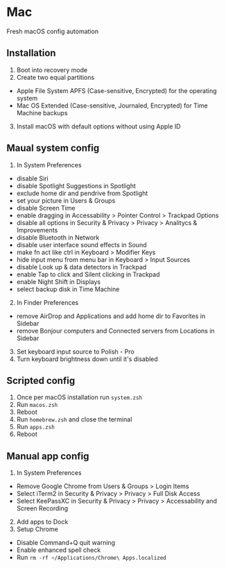 # Mac

Fresh macOS config automation

## Installation

1. Boot into recovery mode
2. Create two equal partitions
  - Apple File System APFS (Case-sensitive, Encrypted) for the operating system
  - Mac OS Extended (Case-sensitive, Journaled, Encrypted) for Time Machine backups
3. Install macOS with default options without using Apple ID

## Maual system config

1. In System Preferences
  - disable Siri
  - disable Spotlight Suggestions in Spotlight
  - exclude home dir and pendrive from Spotlight
  - set your picture in Users & Groups
  - disable Screen Time
  - enable dragging in Accessability > Pointer Control > Trackpad Options
  - disable all options in Security & Privacy > Privacy > Analitycs & Improvements
  - disable Bluetooth in Network
  - disable user interface sound effects in Sound
  - make fn act like ctrl in Keyboard > Modifier Keys
  - hide input menu from menu bar in Keyboard > Input Sources
  - disable Look up & data detectors in Trackpad
  - enable Tap to click and Silent clicking in Trackpad
  - enable Night Shift in Displays
  - select backup disk in Time Machine
2. In Finder Preferences
  - remove AirDrop and Applications and add home dir to Favorites in Sidebar
  - remove Bonjour computers and Connected servers from Locations in Sidebar
3. Set keyboard input source to Polish - Pro
4. Turn keyboard brightness down until it's disabled

## Scripted config

1. Once per macOS installation run `system.zsh`
2. Run `macos.zsh`
3. Reboot
4. Run `homebrew.zsh` and close the terminal
5. Run `apps.zsh`
6. Reboot

## Manual app config

1. In System Preferences
  - Remove Google Chrome from Users & Groups > Login Items
  - Select iTerm2 in Security & Privacy > Privacy > Full Disk Access
  - Select KeePassXC in Security & Privacy > Privacy > Accessability and Screen Recording
2. Add apps to Dock
3. Setup Chrome
  - Disable Command+Q quit warning
  - Enable enhanced spell check
  - Run `rm -rf ~/Applications/Chrome\ Apps.localized`

